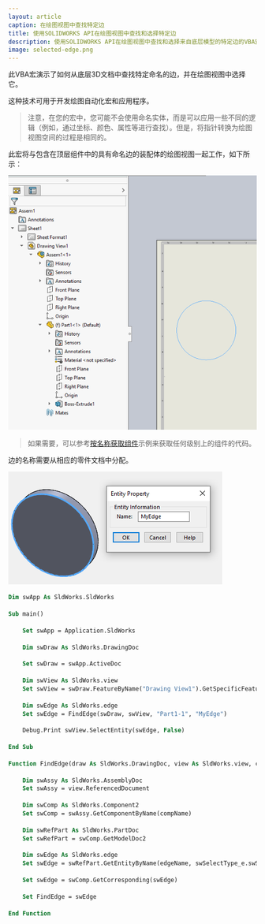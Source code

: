 ```yaml
---
layout: article
caption: 在绘图视图中查找特定边
title: 使用SOLIDWORKS API在绘图视图中查找和选择特定边
description: 使用SOLIDWORKS API在绘图视图中查找和选择来自底层模型的特定边的VBA宏
image: selected-edge.png
---
```

此VBA宏演示了如何从底层3D文档中查找特定命名的边，并在绘图视图中选择它。

这种技术可用于开发绘图自动化宏和应用程序。

> 注意，在您的宏中，您可能不会使用命名实体，而是可以应用一些不同的逻辑（例如，通过坐标、颜色、属性等进行查找）。但是，将指针转换为绘图视图空间的过程是相同的。

此宏将与包含在顶层组件中的具有命名边的装配体的绘图视图一起工作，如下所示：

![在绘图视图中选择的边](selected-edge.png)

> 如果需要，可以参考[按名称获取组件](/docs/codestack/solidworks-api/document/assembly/components/get-by-name/)示例来获取任何级别上的组件的代码。

边的名称需要从相应的零件文档中分配。

![在零件中分配的边的名称](edge-name.png)

~~~ vb
Dim swApp As SldWorks.SldWorks

Sub main()

    Set swApp = Application.SldWorks
    
    Dim swDraw As SldWorks.DrawingDoc
        
    Set swDraw = swApp.ActiveDoc
    
    Dim swView As SldWorks.view
    Set swView = swDraw.FeatureByName("Drawing View1").GetSpecificFeature()
    
    Dim swEdge As SldWorks.edge
    Set swEdge = FindEdge(swDraw, swView, "Part1-1", "MyEdge")
    
    Debug.Print swView.SelectEntity(swEdge, False)
    
End Sub

Function FindEdge(draw As SldWorks.DrawingDoc, view As SldWorks.view, compName As String, edgeName As String) As SldWorks.edge
    
    Dim swAssy As SldWorks.AssemblyDoc
    Set swAssy = view.ReferencedDocument
    
    Dim swComp As SldWorks.Component2
    Set swComp = swAssy.GetComponentByName(compName)
    
    Dim swRefPart As SldWorks.PartDoc
    Set swRefPart = swComp.GetModelDoc2
    
    Dim swEdge As SldWorks.edge
    Set swEdge = swRefPart.GetEntityByName(edgeName, swSelectType_e.swSelEDGES)
    
    Set swEdge = swComp.GetCorresponding(swEdge)
    
    Set FindEdge = swEdge
    
End Function
~~~